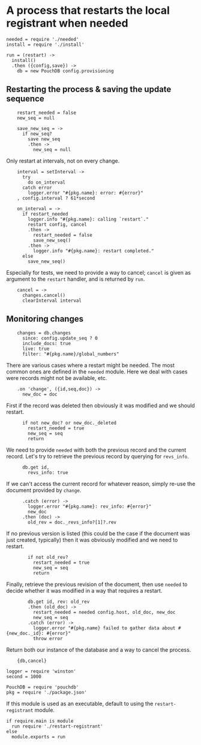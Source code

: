 A process that restarts the local registrant when needed
========================================================

    needed = require './needed'
    install = require './install'

    run = (restart) ->
      install()
      .then ({config,save}) ->
        db = new PouchDB config.provisioning

Restarting the process & saving the update sequence
---------------------------------------------------

        restart_needed = false
        new_seq = null

        save_new_seq = ->
          if new_seq?
            save new_seq
            .then ->
              new_seq = null

Only restart at intervals, not on every change.

        interval = setInterval ->
          try
            do on_interval
          catch error
            logger.error "#{pkg.name}: error: #{error}"
        , config.interval ? 61*second

        on_interval = ->
          if restart_needed
            logger.info "#{pkg.name}: calling `restart`."
            restart config, cancel
            .then ->
              restart_needed = false
              save_new_seq()
            .then ->
              logger.info "#{pkg.name}: restart completed."
          else
            save_new_seq()

Especially for tests, we need to provide a way to cancel; `cancel` is given as argument to the `restart` handler, and is returned by `run`.

        cancel = ->
          changes.cancel()
          clearInterval interval

Monitoring changes
------------------

        changes = db.changes
          since: config.update_seq ? 0
          include_docs: true
          live: true
          filter: "#{pkg.name}/global_numbers"

There are various cases where a restart might be needed. The most common ones are defined in the `needed` module. Here we deal with cases were records might not be available, etc.

        .on 'change', ({id,seq,doc}) ->
          new_doc = doc

First if the record was deleted then obviously it was modified and we should restart.

          if not new_doc? or new_doc._deleted
            restart_needed = true
            new_seq = seq
            return

We need to provide `needed` with both the previous record and the current record. Let's try to retrieve the previous record by querying for `revs_info`.

          db.get id,
            revs_info: true

If we can't access the current record for whatever reason, simply re-use the document provided by `change`.

          .catch (error) ->
            logger.error "#{pkg.name}: rev_info: #{error}"
            new_doc
          .then (doc) ->
            old_rev = doc._revs_info?[1]?.rev

If no previous version is listed (this could be the case if the document was just created, typically) then it was obviously modified and we need to restart.

            if not old_rev?
              restart_needed = true
              new_seq = seq
              return

Finally, retrieve the previous revision of the document, then use `needed` to decide whether it was modified in a way that requires a restart.

            db.get id, rev: old_rev
            .then (old_doc) ->
              restart_needed = needed config.host, old_doc, new_doc
              new_seq = seq
            .catch (error) ->
              logger.error "#{pkg.name} failed to gather data about #{new_doc._id}: #{error}"
              throw error

Return both our instance of the database and a way to cancel the process.

        {db,cancel}

    logger = require 'winston'
    second = 1000

    PouchDB = require 'pouchdb'
    pkg = require './package.json'

If this module is used as an executable, default to using the `restart-registrant` module.

    if require.main is module
      run require './restart-registrant'
    else
      module.exports = run
